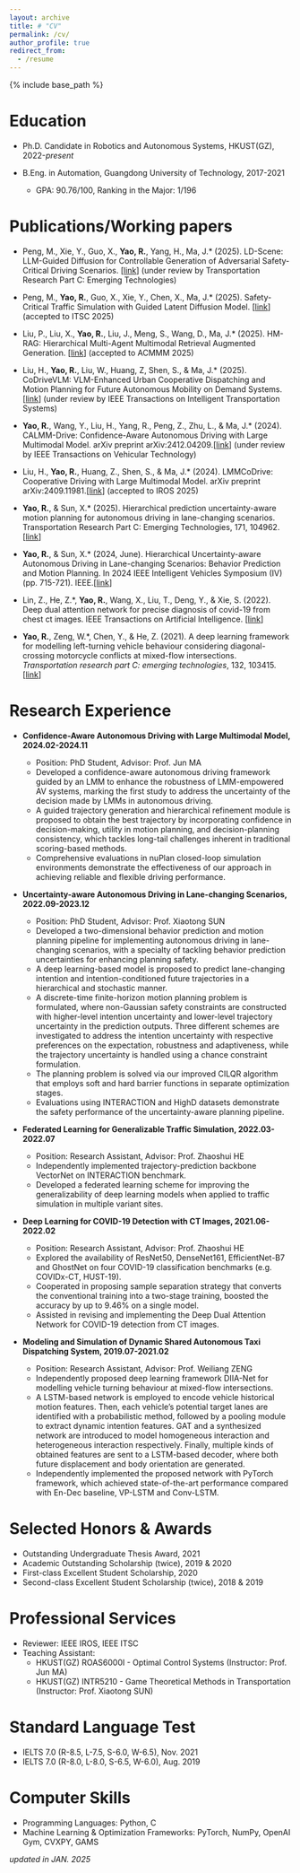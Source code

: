 ```yaml
---
layout: archive
title: # "CV"
permalink: /cv/
author_profile: true
redirect_from:
  - /resume
---
```


{% include base_path %}

Education
======
* Ph.D. Candidate in Robotics and Autonomous Systems, HKUST(GZ), 2022-*present*

* B.Eng. in Automation, Guangdong University of Technology, 2017-2021
  * GPA: 90.76/100, Ranking in the Major: 1/196

Publications/Working papers
======
* Peng, M., Xie, Y., Guo, X., **Yao, R.**, Yang, H., Ma, J.\* (2025). LD-Scene: LLM-Guided Diffusion for Controllable Generation of Adversarial Safety-Critical Driving Scenarios. [[link](https://arxiv.org/abs/2505.11247)] (under review by Transportation Research Part C: Emerging Technologies)

* Peng, M., **Yao, R.**, Guo, X., Xie, Y., Chen, X., Ma, J.\* (2025). Safety-Critical Traffic Simulation with Guided Latent Diffusion Model. [[link](https://arxiv.org/abs/2505.00515)] (accepted to ITSC 2025)

* Liu, P., Liu, X., **Yao, R.**, Liu, J., Meng, S., Wang, D., Ma, J.\* (2025). HM-RAG: Hierarchical Multi-Agent Multimodal Retrieval Augmented Generation. [[link](https://arxiv.org/abs/2504.12330)] (accepted to ACMMM 2025)

* Liu, H., **Yao, R.**, Liu, W., Huang, Z, Shen, S., & Ma, J.\* (2025). CoDriveVLM: VLM-Enhanced Urban Cooperative Dispatching and Motion Planning for Future Autonomous Mobility on Demand Systems. [[link](https://arxiv.org/abs/2501.06132)] (under review by IEEE Transactions on Intelligent Transportation Systems)

* **Yao, R.**, Wang, Y., Liu, H., Yang, R., Peng, Z., Zhu, L., & Ma, J.\* (2024). CALMM-Drive: Confidence-Aware Autonomous Driving with Large Multimodal Model. arXiv preprint arXiv:2412.04209.[[link](https://arxiv.org/abs/2412.04209)] (under review by IEEE Transactions on Vehicular Technology)

* Liu, H., **Yao, R.**, Huang, Z., Shen, S., & Ma, J.\* (2024). LMMCoDrive: Cooperative Driving with Large Multimodal Model. arXiv preprint arXiv:2409.11981.[[link](https://arxiv.org/abs/2409.11981)] (accepted to IROS 2025)

* **Yao, R.**, & Sun, X.\* (2025). Hierarchical prediction uncertainty-aware motion planning for autonomous driving in lane-changing scenarios. Transportation Research Part C: Emerging Technologies, 171, 104962.[[link](https://www.sciencedirect.com/science/article/pii/S0968090X24004832)]

* **Yao, R.**, & Sun, X.\* (2024, June). Hierarchical Uncertainty-aware Autonomous Driving in Lane-changing Scenarios: Behavior Prediction and Motion Planning. In 2024 IEEE Intelligent Vehicles Symposium (IV) (pp. 715-721). IEEE.[[link](https://ieeexplore.ieee.org/abstract/document/10588739?casa_token=7USZ_-HCQKQAAAAA:8ZIXXdekEba2UFFe0eq16kJSBv-UbrG3P-0fXbPbPmNqagbRBp1WgN3Zpd0QYvAWS63YyS85oalx)]

* Lin, Z., He, Z.\*, **Yao, R.**, Wang, X., Liu, T., Deng, Y., & Xie, S. (2022). Deep dual attention network for precise diagnosis of covid-19 from chest ct images. IEEE Transactions on Artificial Intelligence. [[link](https://ieeexplore.ieee.org/abstract/document/9965606?casa_token=1YA5Dal6dGUAAAAA:VTT0zr6uE6-kgGUJYoEMLy5EyEVd2LNQ0WCjsIPttDPs1kwI41yAqayR8YCZf5df0iyA9JMbpywW2A)]

* **Yao, R.**, Zeng, W.\*, Chen, Y., & He, Z. (2021). A deep learning framework for modelling left-turning vehicle behaviour considering diagonal-crossing motorcycle conflicts at mixed-flow intersections. *Transportation research part C: emerging technologies*, 132, 103415. \[[link](https://www.sciencedirect.com/science/article/pii/S0968090X21004095?casa_token=8HVnu5TwNUEAAAAA:Xd1y_ol0bzIKDdBls3o5K2fn8BjPebBTJ5OkSHGPVM-c9cvmr9Mr8rWfdih_JHMGwIrHMveR6TI)\]

Research Experience
======
* **Confidence-Aware Autonomous Driving with Large Multimodal Model, 2024.02-2024.11**
  * Position: PhD Student, Advisor: Prof. Jun MA
  * Developed a confidence-aware autonomous driving framework guided by an LMM to enhance the robustness of LMM-empowered AV systems, marking the first study to address the uncertainty of the decision made by LMMs in autonomous driving.
  * A guided trajectory generation and hierarchical refinement module is proposed to obtain the best trajectory by incorporating confidence in decision-making, utility in motion planning, and decision-planning consistency, which tackles long-tail challenges inherent in traditional scoring-based methods.
  * Comprehensive evaluations in nuPlan closed-loop simulation environments demonstrate the effectiveness of our approach in achieving reliable and flexible driving performance.

* **Uncertainty-aware Autonomous Driving in Lane-changing Scenarios, 2022.09-2023.12**
  * Position: PhD Student, Advisor: Prof. Xiaotong SUN
  * Developed a two-dimensional behavior prediction and motion planning pipeline for implementing autonomous driving in lane-changing scenarios, with a specialty of tackling behavior prediction uncertainties for enhancing planning safety.
  * A deep learning-based model is proposed to predict lane-changing intention and intention-conditioned future trajectories in a hierarchical and stochastic manner.
  * A discrete-time finite-horizon motion planning problem is formulated, where non-Gaussian safety constraints are constructed with higher-level intention uncertainty and lower-level trajectory uncertainty in the prediction outputs. Three different schemes are investigated to address the intention uncertainty with respective preferences on the expectation, robustness and adaptiveness, while the trajectory uncertainty is handled using a chance constraint formulation.
  * The planning problem is solved via our improved CILQR algorithm that employs soft and hard barrier functions in separate optimization stages.
  * Evaluations using INTERACTION and HighD datasets demonstrate the safety performance of the uncertainty-aware planning pipeline.

* **Federated Learning for Generalizable Traffic Simulation, 2022.03-2022.07**
  * Position: Research Assistant, Advisor: Prof. Zhaoshui HE
  * Independently implemented trajectory-prediction backbone VectorNet on INTERACTION benchmark.
  * Developed a federated learning scheme for improving the generalizability of deep learning models when applied to traffic simulation in multiple variant sites.

* **Deep Learning for COVID-19 Detection with CT Images, 2021.06-2022.02**
  * Position: Research Assistant, Advisor: Prof. Zhaoshui HE
  * Explored the availability of ResNet50, DenseNet161, EfficientNet-B7 and GhostNet on four COVID-19 classification benchmarks (e.g. COVIDx-CT, HUST-19).
  * Cooperated in proposing sample separation strategy that converts the conventional training into a two-stage training, boosted the accuracy by up to 9.46% on a single model.
  * Assisted in revising and implementing the Deep Dual Attention Network for COVID-19 detection from CT images.

* **Modeling and Simulation of Dynamic Shared Autonomous Taxi Dispatching System, 2019.07-2021.02**
  * Position: Research Assistant, Advisor: Prof. Weiliang ZENG
  * Independently proposed deep learning framework DIIA-Net for modelling vehicle turning behaviour at mixed-flow intersections.
  * A LSTM-based network is employed to encode vehicle historical motion features. Then, each vehicle’s potential target lanes are identified with a probabilistic method, followed by a pooling module to extract dynamic intention features. GAT and a synthesized network are introduced to model homogeneous interaction and heterogeneous interaction respectively. Finally, multiple kinds of obtained features are sent to a LSTM-based decoder, where both future displacement and body orientation are generated.
  * Independently implemented the proposed network with PyTorch framework, which achieved state-of-the-art performance compared with En-Dec baseline, VP-LSTM and Conv-LSTM.

Selected Honors & Awards
======
* Outstanding Undergraduate Thesis Award, 2021
* Academic Outstanding Scholarship (twice), 2019 & 2020
* First-class Excellent Student Scholarship, 2020
* Second-class Excellent Student Scholarship (twice), 2018 & 2019

Professional Services
======
* Reviewer: IEEE IROS, IEEE ITSC
* Teaching Assistant:
  * HKUST(GZ) ROAS6000I - Optimal Control Systems (Instructor: Prof. Jun MA)
  * HKUST(GZ) INTR5210 - Game Theoretical Methods in Transportation (Instructor: Prof. Xiaotong SUN)

Standard Language Test
======
* IELTS 7.0 (R-8.5, L-7.5, S-6.0, W-6.5), Nov. 2021
* IELTS 7.0 (R-8.0, L-8.0, S-6.5, W-6.0), Aug. 2019

Computer Skills
======
* Programming Languages: Python, C
* Machine Learning & Optimization Frameworks: PyTorch, NumPy, OpenAI Gym, CVXPY, GAMS

*updated in JAN. 2025*
